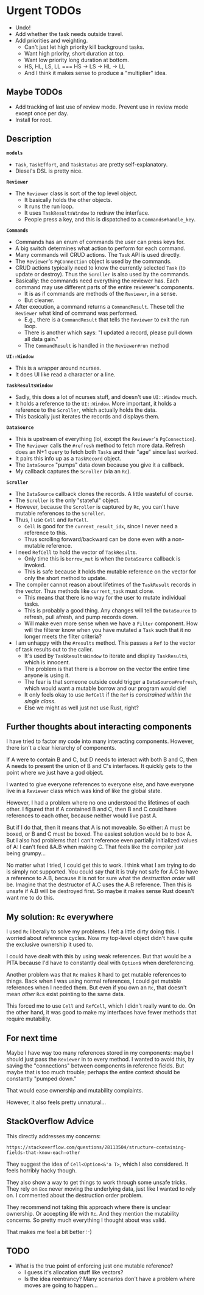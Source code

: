 # Urgent TODOs

* Undo!
* Add whether the task needs outside travel.
* Add priorities and weighting.
  * Can't just let high priority kill background tasks.
  * Want high priority, short duration at top.
  * Want low priority long duration at bottom.
  * HS, HL, LS, LL ===  HS -> LS -> HL -> LL
  * And I think it makes sense to produce a "multiplier" idea.

## Maybe TODOs

* Add tracking of last use of review mode. Prevent use in review mode
  except once per day.
* Install for root.

## Description

**`models`**

* `Task`, `TaskEffort`, and `TaskStatus` are pretty self-explanatory.
* Diesel's DSL is pretty nice.

**`Reviewer`**

* The `Reviewer` class is sort of the top level object.
  * It basically holds the other objects.
  * It runs the run loop.
  * It uses `TaskResultsWindow` to redraw the interface.
  * People press a key, and this is dispatched to a
    `Commands#handle_key`.

**`Commands`**

* Commands has an enum of commands the user can press keys for.
* A big switch determines what action to perform for each command.
* Many commands will CRUD actions. The `Task` API is used directly.
* The `Reviewer`'s `PgConnection` object is used by the commands.
* CRUD actions typically need to know the currently selected `Task` (to
  update or destroy). Thus the `Scroller` is also used by the commands.
* Basically: the commands need everything the reviewer has. Each command
  may use different parts of the entire reviewer's components.
  * It is as if commands are methods of the `Reviewer`, in a sense.
  * But cleaner.
* After execution, a command returns a `CommandResult`. These tell the
  `Reviewer` what kind of command was performed.
  * E.g., there is a `CommandResult` that tells the `Reviewer` to exit
    the run loop.
  * There is another which says: "I updated a record, please pull down
    all data gain."
  * The `CommandResult` is handled in the `Reviewer#run` method

**`UI::Window`**

* This is a wrapper around ncurses.
* It does UI like read a character or a line.

**`TaskResultsWindow`**

* Sadly, this does a lot of ncurses stuff, and doesn't use `UI::Window`
  much.
* It holds a reference to the `UI::Window`. More important, it holds a
  reference to the `Scroller`, which actually holds the data.
* This basically just iterates the records and displays them.

**`DataSource`**

* This is upstream of everything (lol, except the `Reviewer`'s
  `PgConnection`).
* The `Reviewer` calls the `#refresh` method to fetch more data. Refresh
  does an N+1 query to fetch both `Task`s and their "age" since last
  worked.
* It pairs this info up as a `TaskRecord` object.
* The `DataSource` "pumps" data down because you give it a callback.
* My callback captures the `Scroller` (via an `Rc`).

**`Scroller`**

* The `DataSource` callback clones the records. A little wasteful of
  course.
* The `Scroller` is the only "stateful" object.
* However, because the `Scroller` is captured by `Rc`, you can't have
  mutable references to the `Scroller`.
* Thus, I use `Cell` and `RefCell`.
  * `Cell` is good for the `current_result_idx`, since I never need a
    reference to this.
  * Thus scrolling forward/backward can be done even with a non-mutable
    reference.
* I need `RefCell` to hold the vector of `TaskResult`s.
  * Only time this is `borrow_mut` is when the `DataSource` callback is
    invoked.
  * This is safe because it holds the mutable reference on the vector
    for only the short method to update.
* The compiler cannot reason about lifetimes of the `TaskResult` records
  in the vector. Thus methods like `current_task` must clone.
  * This means that there is no way for the user to mutate individual
    tasks.
  * This is probably a good thing. Any changes will tell the
    `DataSource` to refresh, pull afresh, and pump records down.
  * Will make even more sense when we have a `Filter` component. How
    will the filterer know when you have mutated a `Task` such that it
    no longer meets the filter criteria?
* I am unhappy with the `#results` method. This passes a `Ref` to the
  vector of task results out to the caller.
  * It's used by `TaskResultsWindow` to iterate and display
    `TaskResult`s, which is innocent.
  * The problem is that there is a borrow on the vector the entire time
    anyone is using it.
  * The fear is that someone outside could trigger a
    `DataSource#refresh`, which would want a mutable borrow and our
    program would die!
  * It only feels okay to use `RefCell` if the `Ref` is *constrained
    within the single class*.
  * Else we might as well just not use Rust, right?

## Further thoughts about interacting components

I have tried to factor my code into many interacting components.
However, there isn't a clear hierarchy of components.

If A were to contain B and C, but D needs to interact with both B and C,
then A needs to present the union of B and C's interfaces. It quickly
gets to the point where we just have a god object.

I wanted to give everyone references to everyone else, and have everyone
live in a `Reviewer` class which was kind of like the global state.

However, I had a problem where no one understood the lifetimes of each
other. I figured that if A contained B and C, then B and C could have
references to each other, because neither would live past A.

But if I do that, then it means that A is not moveable. So either: A
must be boxed, or B and C must be boxed. The easiest solution would be
to box A. But I also had problems that I can't reference even partially
initialized values of A: I can't feed &A.B when making C. That feels
like the compiler just being grumpy...

No matter what I tried, I could get this to work. I think what I am
trying to do is simply not supported. You could say that it is truly not
safe for A.C to have a reference to A.B, because it is not for sure what
the *destruction order* will be. Imagine that the destructor of A.C uses
the A.B reference. Then this is unsafe if A.B will be destroyed first.
So maybe it makes sense Rust doesn't want me to do this.

## My solution: `Rc` everywhere

I used `Rc` liberally to solve my problems. I felt a little dirty doing
this. I worried about reference cycles. Now my top-level object didn't
have quite the exclusive ownership it used to.

I could have dealt with this by using weak references. But that would be
a PITA because I'd have to constantly deal with `Option`s when
dereferencing.

Another problem was that `Rc` makes it hard to get mutable references to
things. Back when I was using normal references, I could get mutable
references when I needed them. But even if you own an `Rc`, that doesn't
mean *other* `Rc`s exist pointing to the same data.

This forced me to use `Cell` and `RefCell`, which I didn't really want
to do. On the other hand, it was good to make my interfaces have fewer
methods that require mutability.

## For next time

Maybe I have way too many references stored in my components: maybe I
should just pass the `Reviewer` in to every method. I wanted to avoid
this, by saving the "connections" between components in reference
fields. But maybe that is too much trouble; perhaps the entire context
should be constantly "pumped down."

That would ease ownership and mutability complaints.

However, it also feels pretty unnatural...

## StackOverflow Advice

This directly addresses my concerns:

    https://stackoverflow.com/questions/28113504/structure-containing-fields-that-know-each-other

They suggest the idea of `Cell<Option<&'a T>`, which I also considered.
It feels horribly hacky though.

They also show a way to get things to work through some unsafe tricks.
They rely on `Box` never moving the underlying data, just like I wanted
to rely on. I commented about the destruction order problem.

They recommend not taking this approach where there is unclear
ownership. Or accepting life with `Rc`. And they mention the mutability
concerns. So pretty much everything I thought about was valid.

That makes me feel a bit better :-)

## TODO

* What is the true point of enforcing just one mutable reference?
  * I guess it's allocation stuff like vectors?
  * Is the idea reentrancy? Many scenarios don't have a problem where
    moves are going to happen...
